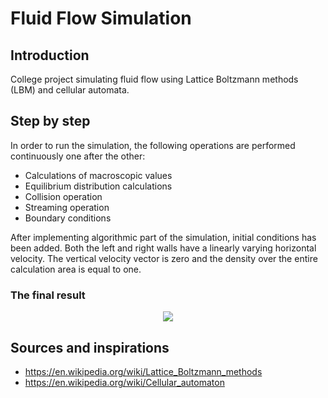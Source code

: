 # Fluid Flow Simulation
## Introduction
College project simulating fluid flow using Lattice Boltzmann methods (LBM) and cellular automata.

## Step by step
In order to run the simulation, the following operations are performed continuously one after the other:
* Calculations of macroscopic values
* Equilibrium distribution calculations
* Collision operation
* Streaming operation
* Boundary conditions

After implementing algorithmic part of the simulation, initial conditions has been added. Both the left and right walls have a linearly varying horizontal velocity. The vertical velocity vector is zero and the density over the entire calculation area is equal to one.

### The final result
<p align="center">
    <img src="./output/fluid_flow_gif_02.gif">
</p>

## Sources and inspirations
* https://en.wikipedia.org/wiki/Lattice_Boltzmann_methods
* https://en.wikipedia.org/wiki/Cellular_automaton